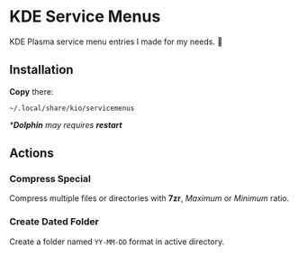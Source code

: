 # KDE Service Menus
KDE Plasma service menu entries I made for my needs. 🥰

## Installation
**Copy** there:

`~/.local/share/kio/servicemenus`

*\***Dolphin** may requires **restart***

## Actions
### Compress Special
Compress multiple files or directories with **7zr**, *Maximum* or *Minimum* ratio.

### Create Dated Folder
Create a folder named `YY-MM-DD` format in active directory.
